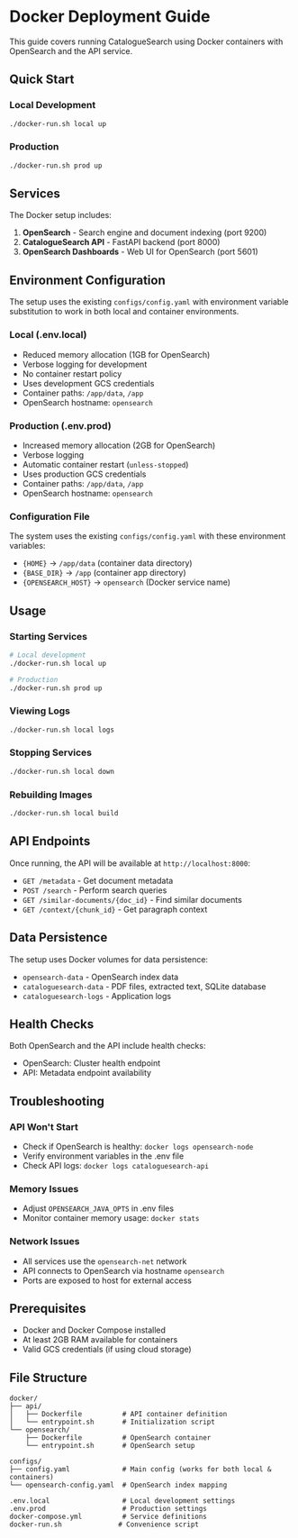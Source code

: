 # Docker Deployment Guide

This guide covers running CatalogueSearch using Docker containers with OpenSearch and the API service.

## Quick Start

### Local Development
```bash
./docker-run.sh local up
```

### Production
```bash
./docker-run.sh prod up
```

## Services

The Docker setup includes:

1. **OpenSearch** - Search engine and document indexing (port 9200)
2. **CatalogueSearch API** - FastAPI backend (port 8000)  
3. **OpenSearch Dashboards** - Web UI for OpenSearch (port 5601)

## Environment Configuration

The setup uses the existing `configs/config.yaml` with environment variable substitution to work in both local and container environments.

### Local (.env.local)
- Reduced memory allocation (1GB for OpenSearch)
- Verbose logging for development
- No container restart policy
- Uses development GCS credentials
- Container paths: `/app/data`, `/app`
- OpenSearch hostname: `opensearch`

### Production (.env.prod)
- Increased memory allocation (2GB for OpenSearch)  
- Verbose logging
- Automatic container restart (`unless-stopped`)
- Uses production GCS credentials
- Container paths: `/app/data`, `/app`
- OpenSearch hostname: `opensearch`

### Configuration File
The system uses the existing `configs/config.yaml` with these environment variables:
- `{HOME}` → `/app/data` (container data directory)
- `{BASE_DIR}` → `/app` (container app directory) 
- `{OPENSEARCH_HOST}` → `opensearch` (Docker service name)

## Usage

### Starting Services
```bash
# Local development
./docker-run.sh local up

# Production
./docker-run.sh prod up
```

### Viewing Logs
```bash
./docker-run.sh local logs
```

### Stopping Services
```bash
./docker-run.sh local down
```

### Rebuilding Images
```bash
./docker-run.sh local build
```

## API Endpoints

Once running, the API will be available at `http://localhost:8000`:

- `GET /metadata` - Get document metadata
- `POST /search` - Perform search queries
- `GET /similar-documents/{doc_id}` - Find similar documents
- `GET /context/{chunk_id}` - Get paragraph context

## Data Persistence

The setup uses Docker volumes for data persistence:

- `opensearch-data` - OpenSearch index data
- `cataloguesearch-data` - PDF files, extracted text, SQLite database
- `cataloguesearch-logs` - Application logs

## Health Checks

Both OpenSearch and the API include health checks:

- OpenSearch: Cluster health endpoint
- API: Metadata endpoint availability

## Troubleshooting

### API Won't Start
- Check if OpenSearch is healthy: `docker logs opensearch-node`
- Verify environment variables in the .env file
- Check API logs: `docker logs cataloguesearch-api`

### Memory Issues
- Adjust `OPENSEARCH_JAVA_OPTS` in .env files
- Monitor container memory usage: `docker stats`

### Network Issues
- All services use the `opensearch-net` network
- API connects to OpenSearch via hostname `opensearch`
- Ports are exposed to host for external access

## Prerequisites

- Docker and Docker Compose installed
- At least 2GB RAM available for containers
- Valid GCS credentials (if using cloud storage)

## File Structure

```
docker/
├── api/
│   ├── Dockerfile          # API container definition
│   └── entrypoint.sh       # Initialization script
└── opensearch/
    ├── Dockerfile          # OpenSearch container
    └── entrypoint.sh       # OpenSearch setup

configs/
├── config.yaml             # Main config (works for both local & containers)
└── opensearch-config.yaml  # OpenSearch index mapping

.env.local                  # Local development settings
.env.prod                   # Production settings
docker-compose.yml          # Service definitions
docker-run.sh              # Convenience script
```